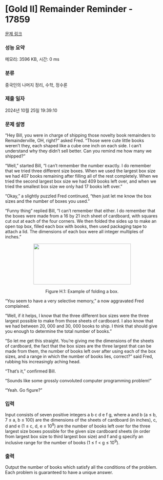 # [Gold II] Remainder Reminder - 17859 

[문제 링크](https://www.acmicpc.net/problem/17859) 

### 성능 요약

메모리: 3596 KB, 시간: 0 ms

### 분류

중국인의 나머지 정리, 수학, 정수론

### 제출 일자

2024년 10월 25일 19:39:10

### 문제 설명

<p>“Hey Bill, you were in charge of shipping those novelty book remainders to Remainderville, OH, right?” asked Fred. “Those were cute little books weren’t they, each shaped like a cube one inch on each side. I can’t understand why they didn’t sell better. Can you remind me how many we shipped?”</p>

<p>“Well,” started Bill, “I can’t remember the number exactly. I do remember that we tried three different size boxes. When we used the largest box size we had 407 books remaining after filling all of the rest completely. When we tried the second largest box size we had 409 books left over, and when we tried the smallest box size we only had 17 books left over.”</p>

<p>“Okay,” a slightly puzzled Fred continued, “then just let me know the box sizes and the number of boxes you used.”</p>

<p>“Funny thing” replied Bill, “I can’t remember that either. I do remember that the boxes were made from a 16 by 21 inch sheet of cardboard, with squares cut out at each of the four corners. We then folded the sides up to make an open top box, filled each box with books, then used packaging tape to attach a lid. The dimensions of each box were all integer multiples of inches.”</p>

<p style="text-align: center;"><img alt="" src="https://upload.acmicpc.net/b05a87e7-dc91-42a2-b667-e7b422cde1ee/-/preview/" style="width: 319px; height: 133px;"></p>

<p style="text-align: center;">Figure H.1: Example of folding a box.</p>

<p>“You seem to have a very selective memory,” a now aggravated Fred complained.</p>

<p>“Well, if it helps, I know that the three different box sizes were the three largest possible to make from those sheets of cardboard. I also know that we had between 20, 000 and 30, 000 books to ship. I think that should give you enough to determine the total number of books.”</p>

<p>“So let me get this straight. You’re giving me the dimensions of the sheets of cardboard, the fact that the box sizes are the three largest that can be made from them, the number of books left over after using each of the box sizes, and a range in which the number of books lies, correct?” said Fred, rubbing his increasingly aching head.</p>

<p>“That’s it,” confirmed Bill.</p>

<p>“Sounds like some grossly convoluted computer programming problem!”</p>

<p>“Yeah. Go figure?”</p>

### 입력 

 <p>Input consists of seven positive integers a b c d e f g, where a and b (a ≤ b, 7 ≤ a, b ≤ 100) are the dimensions of the sheets of cardboard (in inches), c, d and e (1 ≤ c, d, e ≤ 10<sup>9</sup>) are the number of books left over for the three largest size boxes possible for the given size cardboard sheets (in order from largest box size to third largest box size) and f and g specify an inclusive range for the number of books (1 ≤ f < g ≤ 10<sup>9</sup>).</p>

### 출력 

 <p>Output the number of books which satisfy all the conditions of the problem. Each problem is guaranteed to have a unique answer.</p>

